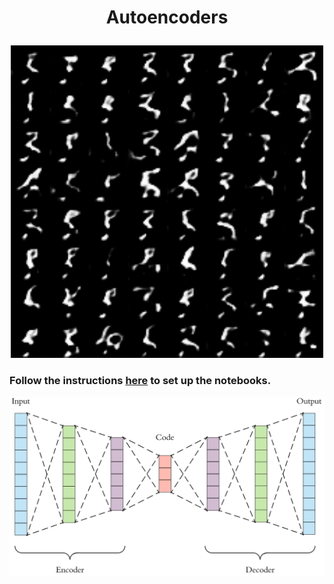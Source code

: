 # <p align="center"> Autoencoders </p>

<p align="center">
<img src="outputs/latent.gif" style="width: 500px;"/>
</p>

### Follow the instructions [here](https://github.com/svaisakh/using-lessons) to set up the notebooks.

![Architecture](assets/architecture.png)